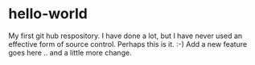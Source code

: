 # hello-world
My first git hub respository. I have done a lot, but I have never used an effective form of source control. Perhaps this is it. :-) 
Add a new feature goes here .. and a little more change.